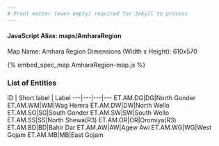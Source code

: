 ```yaml
---
# Front matter (even empty) required for Jekyll to process
---
```


#### JavaScript Alias: maps/AmharaRegion

Map Name: Amhara Region
Dimensions (Width x Height): 610x570



{% embed_spec_map AmharaRegion-map.js %}

### List of Entities

ID | Short label | Label
---|---|---|---
ET.AM.DG|DG|North Gonder
ET.AM.WM|WM|Wag Hemra
ET.AM.DW|DW|North Wello
ET.AM.SG|SG|South Gonder
ET.AM.SW|SW|South Wello
ET.AM.SS|SS|North Shewa(R3)
ET.AM.OR|OR|Oromiya(R3)
ET.AM.BD|BD|Bahir Dar
ET.AM.AW|AW|Agew Awi
ET.AM.WG|WG|West Gojam
ET.AM.MB|MB|East Gojam